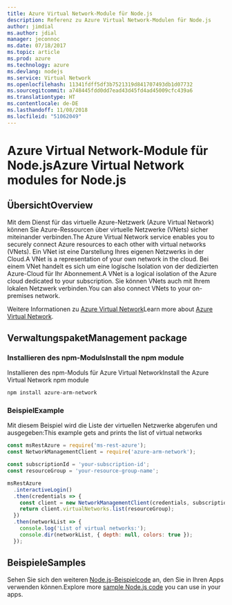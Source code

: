 ```yaml
---
title: Azure Virtual Network-Module für Node.js
description: Referenz zu Azure Virtual Network-Modulen für Node.js
author: jimdial
ms.author: jdial
manager: jeconnoc
ms.date: 07/18/2017
ms.topic: article
ms.prod: azure
ms.technology: azure
ms.devlang: nodejs
ms.service: Virtual Network
ms.openlocfilehash: 11341fdff5df3b7521319d841707493db1d07732
ms.sourcegitcommit: a748445fdd0dd7ead43d45fd4ad45009cfc439a6
ms.translationtype: HT
ms.contentlocale: de-DE
ms.lasthandoff: 11/08/2018
ms.locfileid: "51062049"
---
```

# <a name="azure-virtual-network-modules-for-nodejs"></a><span data-ttu-id="b0612-103">Azure Virtual Network-Module für Node.js</span><span class="sxs-lookup"><span data-stu-id="b0612-103">Azure Virtual Network modules for Node.js</span></span>

## <a name="overview"></a><span data-ttu-id="b0612-104">Übersicht</span><span class="sxs-lookup"><span data-stu-id="b0612-104">Overview</span></span>

<span data-ttu-id="b0612-105">Mit dem Dienst für das virtuelle Azure-Netzwerk (Azure Virtual Network) können Sie Azure-Ressourcen über virtuelle Netzwerke (VNets) sicher miteinander verbinden.</span><span class="sxs-lookup"><span data-stu-id="b0612-105">The Azure Virtual Network service enables you to securely connect Azure resources to each other with virtual networks (VNets).</span></span> <span data-ttu-id="b0612-106">Ein VNet ist eine Darstellung Ihres eigenen Netzwerks in der Cloud.</span><span class="sxs-lookup"><span data-stu-id="b0612-106">A VNet is a representation of your own network in the cloud.</span></span> <span data-ttu-id="b0612-107">Bei einem VNet handelt es sich um eine logische Isolation von der dedizierten Azure-Cloud für Ihr Abonnement.</span><span class="sxs-lookup"><span data-stu-id="b0612-107">A VNet is a logical isolation of the Azure cloud dedicated to your subscription.</span></span> <span data-ttu-id="b0612-108">Sie können VNets auch mit Ihrem lokalen Netzwerk verbinden.</span><span class="sxs-lookup"><span data-stu-id="b0612-108">You can also connect VNets to your on-premises network.</span></span>

<span data-ttu-id="b0612-109">Weitere Informationen zu [Azure Virtual Network](https://docs.microsoft.com/azure/virtual-network/virtual-networks-overview)</span><span class="sxs-lookup"><span data-stu-id="b0612-109">Learn more about [Azure Virtual Network](https://docs.microsoft.com/azure/virtual-network/virtual-networks-overview).</span></span>

## <a name="management-package"></a><span data-ttu-id="b0612-110">Verwaltungspaket</span><span class="sxs-lookup"><span data-stu-id="b0612-110">Management package</span></span>

### <a name="install-the-npm-module"></a><span data-ttu-id="b0612-111">Installieren des npm-Moduls</span><span class="sxs-lookup"><span data-stu-id="b0612-111">Install the npm module</span></span>

<span data-ttu-id="b0612-112">Installieren des npm-Moduls für Azure Virtual Network</span><span class="sxs-lookup"><span data-stu-id="b0612-112">Install the Azure Virtual Network npm module</span></span>

```bash
npm install azure-arm-network
```

### <a name="example"></a><span data-ttu-id="b0612-113">Beispiel</span><span class="sxs-lookup"><span data-stu-id="b0612-113">Example</span></span>

<span data-ttu-id="b0612-114">Mit diesem Beispiel wird die Liste der virtuellen Netzwerke abgerufen und ausgegeben:</span><span class="sxs-lookup"><span data-stu-id="b0612-114">This example gets and prints the list of virtual networks</span></span>

```javascript
const msRestAzure = require('ms-rest-azure');
const NetworkManagementClient = require('azure-arm-network');

const subscriptionId = 'your-subscription-id';
const resourceGroup = 'your-resource-group-name';

msRestAzure
  .interactiveLogin()
  .then(credentials => {
    const client = new NetworkManagementClient(credentials, subscriptionId);
    return client.virtualNetworks.list(resourceGroup);
  })
  .then(networkList => {
    console.log('List of virtual networks:');
    console.dir(networkList, { depth: null, colors: true });
  });
```

## <a name="samples"></a><span data-ttu-id="b0612-115">Beispiele</span><span class="sxs-lookup"><span data-stu-id="b0612-115">Samples</span></span>

<span data-ttu-id="b0612-116">Sehen Sie sich den weiteren [Node.js-Beispielcode](https://azure.microsoft.com/resources/samples/?platform=nodejs) an, den Sie in Ihren Apps verwenden können.</span><span class="sxs-lookup"><span data-stu-id="b0612-116">Explore more [sample Node.js code](https://azure.microsoft.com/resources/samples/?platform=nodejs) you can use in your apps.</span></span>
